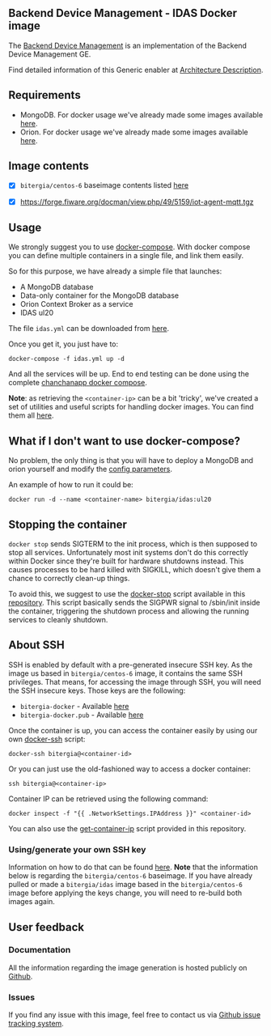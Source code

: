 ## Backend Device Management - IDAS Docker image

The [Backend Device Management](http://catalogue.fiware.org/enablers/backend-device-management-idas) is an implementation of the Backend Device Management GE. 

Find detailed information of this Generic enabler at [Architecture Description](https://forge.fiware.org/plugins/mediawiki/wiki/fiware/index.php/FIWARE.ArchitectureDescription.IoT.Backend.DeviceManagement).

## Requirements

- MongoDB. For docker usage we've already made some images available [here](https://registry.hub.docker.com/u/bitergia/mongodb/).
- Orion. For docker usage we've already made some images available [here](https://registry.hub.docker.com/u/bitergia/fiware-orion/).


## Image contents

- [x] `bitergia/centos-6` baseimage contents listed [here](https://github.com/Bitergia/docker/tree/master/baseimages/centos#image-contents)
- [x] https://forge.fiware.org/docman/view.php/49/5159/iot-agent-mqtt.tgz


## Usage

We strongly suggest you to use [docker-compose](https://docs.docker.com/compose/). With docker compose you can define multiple containers in a single file, and link them easily. 

So for this purpose, we have already a simple file that launches:

   * A MongoDB database
   * Data-only container for the MongoDB database
   * Orion Context Broker as a service
   * IDAS ul20

The file `idas.yml` can be downloaded from [here](https://raw.githubusercontent.com/Bitergia/fiware-chanchan/master/docker/compose/idas.yml).

Once you get it, you just have to:

```
docker-compose -f idas.yml up -d
```
And all the services will be up. End to end testing can be done using the complete [chanchanapp docker compose](https://github.com/Bitergia/fiware-chanchan/blob/master/docker/compose/chanchan-new.yml).

**Note**: as retrieving the `<container-ip>` can be a bit 'tricky', we've created a set of utilities and useful scripts for handling docker images. You can find them all [here](https://github.com/Bitergia/docker/tree/master/utils).

 
## What if I don't want to use docker-compose?

No problem, the only thing is that you will have to deploy a MongoDB and orion yourself and modify the [config parameters](https://github.com/Bitergia/fiware-chanchan/blob/master/docker/images/idas/ul20/config.json).

An example of how to run it could be:

```
docker run -d --name <container-name> bitergia/idas:ul20
```


## Stopping the container

`docker stop` sends SIGTERM to the init process, which is then supposed to stop all services. Unfortunately most init systems don't do this correctly within Docker since they're built for hardware shutdowns instead. This causes processes to be hard killed with SIGKILL, which doesn't give them a chance to correctly clean-up things.

To avoid this, we suggest to use the [docker-stop](https://github.com/Bitergia/docker/tree/master/utils#docker-stop) script available in this [repository](https://github.com/Bitergia/docker/tree/master/utils). This script basically sends the SIGPWR signal to /sbin/init inside the container, triggering the shutdown process and allowing the running services to cleanly shutdown.

## About SSH

SSH is enabled by default with a pre-generated insecure SSH key. As the image us based in `bitergia/centos-6` image, it contains the same SSH privileges.
That means, for accessing the image through SSH, you will need the SSH insecure keys. Those keys are the following:

* `bitergia-docker` - Available [here](https://raw.githubusercontent.com/Bitergia/docker/master/baseimages/bitergia-docker)
* `bitergia-docker.pub` - Available [here](https://raw.githubusercontent.com/Bitergia/docker/master/baseimages/bitergia-docker.pub)

Once the container is up, you can access the container easily by using our own [docker-ssh](https://github.com/Bitergia/docker/tree/master/utils#docker-ssh) script:

```
docker-ssh bitergia@<container-id>
```

Or you can just use the old-fashioned way to access a docker container: 

```
ssh bitergia@<container-ip>
```

Container IP can be retrieved using the following command:

```
docker inspect -f "{{ .NetworkSettings.IPAddress }}" <container-id>
```

You can also use the [get-container-ip](https://github.com/Bitergia/docker/tree/master/utils#get-container-ip) script provided in this repository. 

### Using/generate your own SSH key

Information on how to do that can be found [here](https://github.com/Bitergia/docker/tree/master/baseimages/centos#about-ssh).
**Note** that the information below is regarding the `bitergia/centos-6` baseimage. If you have already pulled or made a `bitergia/idas` image based in the `bitergia/centos-6` image before applying the keys change, you will need to re-build both images again.

## User feedback

### Documentation

All the information regarding the image generation is hosted publicly on [Github](https://github.com/Bitergia/fiware-chanchan/tree/master/docker/images/idas).

### Issues

If you find any issue with this image, feel free to contact us via [Github issue tracking system](https://github.com/Bitergia/fiware-chanchan/issues).
